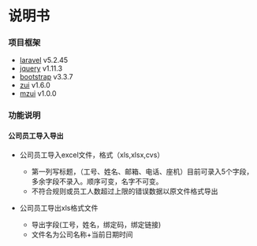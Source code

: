 # 说明书

### 项目框架

- [laravel](http://laravelacademy.org/laravel-docs-5_2)       v5.2.45
- [jquery](http://hemin.cn/jq/index.html)        v1.11.3
- [bootstrap](http://v3.bootcss.com/css/)     v3.3.7
- [zui](http://zui.sexy/)           v1.6.0
- [mzui](http://zui.sexy/m/index.html)          v1.0.0

### 功能说明

#### 公司员工导入导出
- 公司员工导入excel文件，格式（xls,xlsx,cvs）
    - 第一列写标题，（工号、姓名、邮箱、电话、座机）目前可录入5个字段，多余字段不录入。顺序可变，名字不可变。
    - 不符合规则或员工人数超过上限的错误数据以原文件格式导出
    
- 公司员工导出xls格式文件    
    - 导出字段(工号，姓名，绑定码，绑定链接)
    - 文件名为公司名称+当前日期时间
    
